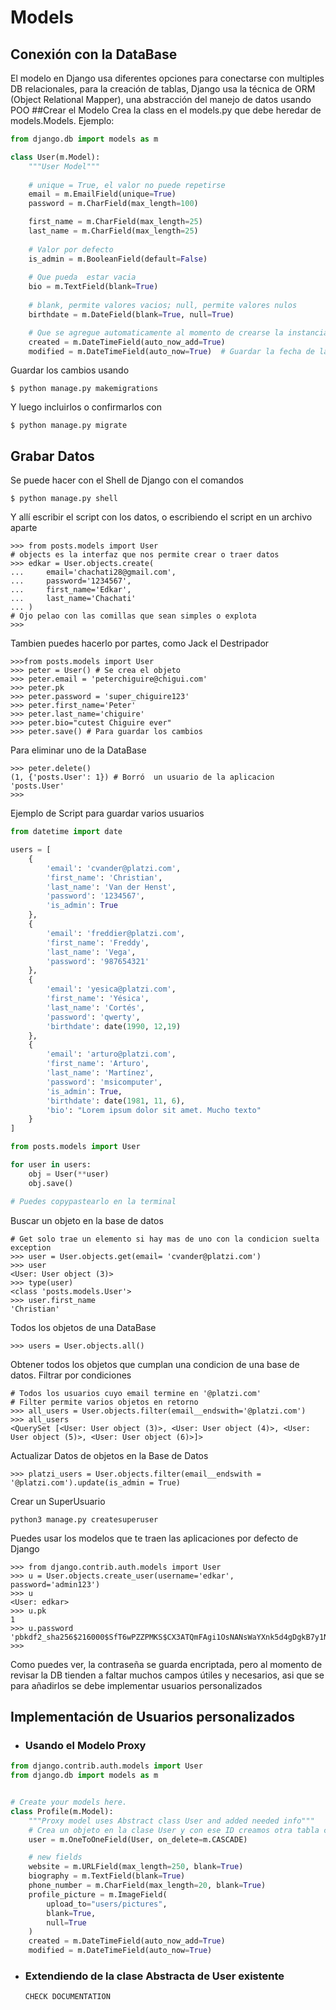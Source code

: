 # Models

## Conexión con la DataBase
El modelo en Django usa diferentes opciones para conectarse con multiples DB relacionales, para la creación de tablas, Django usa la técnica de ORM (Object Relational Mapper), una abstracción del manejo de datos usando POO
##Crear el Modelo
Crea la class en el models.py que debe heredar de models.Models. Ejemplo:
```python
from django.db import models as m

class User(m.Model):
    """User Model"""
    
    # unique = True, el valor no puede repetirse
    email = m.EmailField(unique=True)  
    password = m.CharField(max_length=100)

    first_name = m.CharField(max_length=25)
    last_name = m.CharField(max_length=25)
    
    # Valor por defecto
    is_admin = m.BooleanField(default=False) 
    
    # Que pueda  estar vacia
    bio = m.TextField(blank=True) 
    
    # blank, permite valores vacios; null, permite valores nulos
    birthdate = m.DateField(blank=True, null=True)  

    # Que se agregue automaticamente al momento de crearse la instancia
    created = m.DateTimeField(auto_now_add=True)  
    modified = m.DateTimeField(auto_now=True)  # Guardar la fecha de la última vez que se editó

```

Guardar los cambios usando

```shell
$ python manage.py makemigrations
```

Y luego incluirlos o confirmarlos con 
```shell
$ python manage.py migrate
```

## Grabar Datos
Se puede hacer con el Shell de Django con el comandos
```shell
$ python manage.py shell
```
Y allí escribir el script con los datos, o escribiendo el script en un archivo aparte
```shell
>>> from posts.models import User
# objects es la interfaz que nos permite crear o traer datos
>>> edkar = User.objects.create(
...     email='chachati28@gmail.com',
...     password='1234567',
...     first_name='Edkar',
...     last_name='Chachati'
... )
# Ojo pelao con las comillas que sean simples o explota
>>>

```
Tambien puedes hacerlo por partes, como Jack el Destripador
````shell
>>>from posts.models import User
>>> peter = User() # Se crea el objeto
>>> peter.email = 'peterchiguire@chigui.com'
>>> peter.pk
>>> peter.password = 'super_chiguire123'
>>> peter.first_name='Peter'
>>> peter.last_name='chiguire'
>>> peter.bio="cutest Chiguire ever"
>>> peter.save() # Para guardar los cambios
````
Para eliminar uno de la DataBase
```shell
>>> peter.delete()
(1, {'posts.User': 1}) # Borró  un usuario de la aplicacion 'posts.User'
>>>
```

Ejemplo de Script para guardar varios usuarios 

```python
from datetime import date

users = [
    {
        'email': 'cvander@platzi.com',
        'first_name': 'Christian',
        'last_name': 'Van der Henst',
        'password': '1234567',
        'is_admin': True
    },
    {
        'email': 'freddier@platzi.com',
        'first_name': 'Freddy',
        'last_name': 'Vega',
        'password': '987654321'
    },
    {
        'email': 'yesica@platzi.com',
        'first_name': 'Yésica',
        'last_name': 'Cortés',
        'password': 'qwerty',
        'birthdate': date(1990, 12,19)
    },
    {
        'email': 'arturo@platzi.com',
        'first_name': 'Arturo',
        'last_name': 'Martínez',
        'password': 'msicomputer',
        'is_admin': True,
        'birthdate': date(1981, 11, 6),
        'bio': "Lorem ipsum dolor sit amet. Mucho texto"
    }
]

from posts.models import User

for user in users:
    obj = User(**user)
    obj.save()

# Puedes copypastearlo en la terminal
```
Buscar un objeto en la base de datos
```shell
# Get solo trae un elemento si hay mas de uno con la condicion suelta exception
>>> user = User.objects.get(email= 'cvander@platzi.com')
>>> user
<User: User object (3)>
>>> type(user)
<class 'posts.models.User'>
>>> user.first_name
'Christian'
```
Todos los objetos de una DataBase
```shell
>>> users = User.objects.all()

```
Obtener todos los objetos que cumplan una condicion de una base de datos.
Filtrar por condiciones
```shell
# Todos los usuarios cuyo email termine en '@platzi.com'
# Filter permite varios objetos en retorno
>>> all_users = User.objects.filter(email__endswith='@platzi.com')
>>> all_users
<QuerySet [<User: User object (3)>, <User: User object (4)>, <User: User object (5)>, <User: User object (6)>]>
```
Actualizar Datos de objetos en la Base de Datos
```shell
>>> platzi_users = User.objects.filter(email__endswith = '@platzi.com').update(is_admin = True)
```
Crear un SuperUsuario
```
python3 manage.py createsuperuser
```
Puedes usar los modelos que te traen las aplicaciones por defecto de Django
```shell
>>> from django.contrib.auth.models import User
>>> u = User.objects.create_user(username='edkar', password='admin123')
>>> u
<User: edkar>
>>> u.pk
1
>>> u.password
'pbkdf2_sha256$216000$SfT6wPZZPMKS$CX3ATQmFAgi1OsNANsWaYXnk5d4gDgkB7y1NlPL54iU='
>>>    
```
Como puedes ver, la contraseña se guarda encriptada, pero al momento de revisar la DB tienden a faltar muchos campos útiles y necesarios, asi que se para añadirlos se debe implementar usuarios personalizados
## Implementación de Usuarios personalizados
- ### Usando el Modelo Proxy
```python
from django.contrib.auth.models import User
from django.db import models as m


# Create your models here.
class Profile(m.Model):
    """Proxy model uses Abstract class User and added needed info"""
    # Crea un objeto en la clase User y con ese ID creamos otra tabla con los new fields si se elimina realiza efecto de SQL cascade
    user = m.OneToOneField(User, on_delete=m.CASCADE)  

    # new fields
    website = m.URLField(max_length=250, blank=True)
    biography = m.TextField(blank=True)
    phone_number = m.CharField(max_length=20, blank=True)
    profile_picture = m.ImageField(
        upload_to="users/pictures",
        blank=True, 
        null=True
    )
    created = m.DateTimeField(auto_now_add=True)
    modified = m.DateTimeField(auto_now=True)
```
- ### Extendiendo de la clase Abstracta de User existente
    ```CHECK DOCUMENTATION```